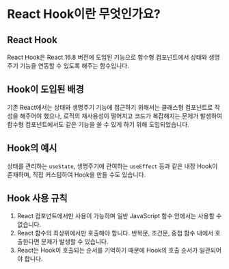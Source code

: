 # React Hook이란 무엇인가요?

## React Hook
React Hook은 React 16.8 버전에 도입된 기능으로 함수형 컴포넌트에서 상태와 생명주기 기능을 연동할 수 있도록 해주는 함수입니다.

## Hook이 도입된 배경
기존 React에서는 상태와 생명주기 기능에 접근하기 위해서는 클래스형 컴포넌트로 작성을 해주어야 했으나, 로직의 재사용성이 떨어지고 코드가 복잡해지는 문제가 발생하여 함수형 컴포넌트에서도 같은 기능을 쓸 수 있게 하기 위해 도입되었습니다.

## Hook의 예시
상태를 관리하는 `useState`, 생명주기에 관여하는 `useEffect` 등과 같은 내장 Hook이 존재하며, 직접 커스텀하여 Hook을 만들 수도 있습니다.

## Hook 사용 규칙
1. React 컴포넌트에서만 사용이 가능하며 일반 JavaScript 함수 안에서는 사용할 수 없습니다.
2. React 함수의 최상위에서만 호출해야 합니다. 반복문, 조건문, 중첩 함수 내에서 호출한다면 문제가 발생할 수 있습니다.
3. React는 Hook이 호출되는 순서를 기억하기 때문에 Hook의 호출 순서가 일관되어야 합니다.
